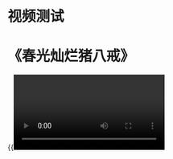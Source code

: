 # 视频测试


# 《春光灿烂猪八戒》
<!--more-->

{{<video id="highline" url="https://cdn5.tvtvgood.com/202110/18/ee52ee5086d9/playlist.m3u8?st=rhdJDxQQVpbxH273gnFDig&e=1634793636" pic="https://gimg2.baidu.com/image_search/src=http%3A%2F%2Fnimg.ws.126.net%2F%3Furl%3Dhttp%253A%252F%252Fdingyue.ws.126.net%252F2021%252F1021%252F0dc786c4j00r1b5gl003ac000xc00lbm.jpg%26thumbnail%3D650x2147483647%26quality%3D80%26type%3Djpg&refer=http%3A%2F%2Fnimg.ws.126.net&app=2002&size=f9999,10000&q=a80&n=0&g=0n&fmt=jpeg?sec=1637385496&t=b7f22b3ff3477bf447deb4e68439fb21" autoplay="true" loop="true">}}
